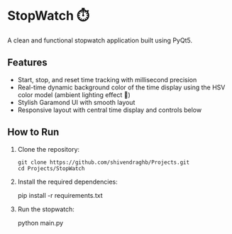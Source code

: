 # StopWatch ⏱️

A clean and functional stopwatch application built using PyQt5.

## Features

- Start, stop, and reset time tracking with millisecond precision
- Real-time dynamic background color of the time display using the HSV color model (ambient lighting effect 🌈)
- Stylish Garamond UI with smooth layout
- Responsive layout with central time display and controls below

## How to Run

1. Clone the repository:

   ```
   git clone https://github.com/shivendraghb/Projects.git
   cd Projects/StopWatch

2. Install the required dependencies:

   pip install -r requirements.txt

3. Run the stopwatch:

   python main.py
